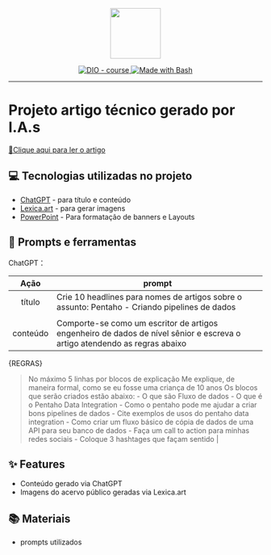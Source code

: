 <p align="center">
    <img width="100" src=".github/assets/banner.png">
</p>


<p align="center">
  <a href="https://dio.me/"><img src="https://img.shields.io/badge/DIO-Course-28DA77?logo=youtube" alt="DIO - course">
  </a>
  <a href="https://www.gnu.org/software/bash/" title="Go to Bash homepage"><img src="https://img.shields.io/badge/Prompt-Project-blue?logo=gnu-bash&amp;logoColor=white" alt="Made with Bash">
  </a>
</p>

-------

# Projeto artigo técnico gerado por I.A.s


<a href="https://web.dio.me/articles/como-o-pentaho-pode-te-ajudar-em-solucoes-de-fluxos-de-dados?back=%2Farticles&open-modal=true&page=1&order=oldest" title="View PDF now"> 📕Clique aqui para ler o artigo</a>

## 💻 Tecnologias utilizadas no projeto

- [ChatGPT](https://chat.openai.com/) - para título e conteúdo
- [Lexica.art](https://lexica.art/) - para gerar imagens
- [PowerPoint](https://www.microsoft.com/en/microsoft-365/powerpoint) - Para formatação de banners e Layouts

## 📄 Prompts e ferramentas


ChatGPT：

|   Ação   | prompt                                                                                                                                                                                                                                                                         |
| :------: | ------------------------------------------------------------------------------------------------------------------------------------------------------------------------------------------------------------------------------------------------------------------------------ |
|  título  | Crie 10 headlines para nomes de artigos sobre o assunto: Pentaho - Criando pipelines de dados
                                                                                                                                                                                                    |
| conteúdo | Comporte-se como um escritor de artigos engenheiro de dados de nível sênior e escreva o artigo atendendo as regras abaixo

{REGRAS}

> No máximo 5 linhas por blocos de explicação
> Me explique, de maneira formal, como se eu fosse uma criança de 10 anos
> Os blocos que serão criados estão abaixo:
	- O que são Fluxo de dados
	- O que é o Pentaho Data Integration
	- Como o pentaho pode me ajudar a criar bons pipelines de dados
		- Cite exemplos de usos do pentaho data integration
	- Como criar um fluxo básico de cópia de dados de uma API para seu banco de dados
	- Faça um call to action para minhas redes sociais
	- Coloque 3 hashtages que façam sentido |



## ✨ Features

- Conteúdo gerado via ChatGPT
- Imagens do acervo público geradas via Lexica.art

## 📚 Materiais

- prompts utilizados